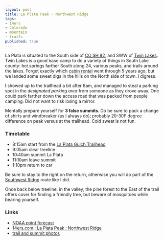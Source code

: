 ```yaml
---
layout: post
title: La Plata Peak - Northwest Ridge
tags:
- 14ers
- Colorado
- mountain
- trails
published: true
---
```

La Plata is situated to the South side of
[CO SH 82](http://en.wikipedia.org/wiki/Colorado_State_Highway_82),
and SWW of
[Twin Lakes](http://en.wikipedia.org/wiki/Twin_Lakes,_Lake_County,_Colorado).
Twin Lakes is a good base camp to do a variety of things in South
Lake county: hot springs farther South along 24, various peaks, and
trails around the lakes. Forget exactly which
[cabin rental](http://www.vrbo.com/vacation-rentals/usa/colorado/south-central/twin-lakes)
went through 5 years ago, but we landed some sweet digs in the hills on the North
side of town. I digress.

I showed up to the trailhead a bit after 8am, and managed to steal
a parking spot in the _designated parking area_ from someone as they
drove away. One could park farther down the access road that was packed
from people camping. Did not want to risk losing a mirror.

Mentally prepare yourself for __3 false summits__. Do be sure to
pack a change of shirts and windbreaker (as I always do);
probably 20-30F degree difference on peak versus at the trailhead.
Cold sweat is not fun.


### Timetable ###
- 8:15am start from the [La Plata Gulch Trailhead](https://goo.gl/maps/WAvnh)
- 9:05am clear treeline
- 10:40am summit La Plata
- 11:10am leave summit
- 1:10pm return to car

Be sure to stay to the right on the return, otherwise you will do part of
the [Southwest Ridge](http://www.14ers.com/routemain.php?route=lapl2&peak=La+Plata+Peak)
route like I did.

Once back below treeline, in the valley, the pine forest to the East of the
trail offers cover for finding a friendly tree, but beware of mosquitoes
while bearing yourself.

### Links ###
- [NOAA point forecast](http://forecast.weather.gov/MapClick.php?lat=39.0301442&lon=-106.4751993)
- [14ers.com : La Plata Peak : Northwest Ridge](http://www.14ers.com/routemain.php?route=lapl1&peak=La+Plata+Peak)
- [trail and summit photos](https://www.dropbox.com/sc/7d863k722dhksap/AADo3vlgxqDFv3pe6xSMTUxca)
